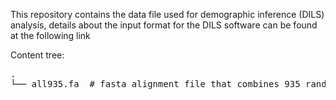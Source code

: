 This repository contains the data file used for demographic inference (DILS) analysis, details about the input format for the DILS software can be found at the following link [](https://github.com/dils-popgen/dils/blob/master/manual.pdf)

Content tree:
<pre>
.
└── all935.fa  # fasta alignment file that combines 935 random non-coding hamlet genome sequences, separated in 2 alleles for each of the 335 genomes (20 hamlet species + 3 outgroup species)
</pre>
